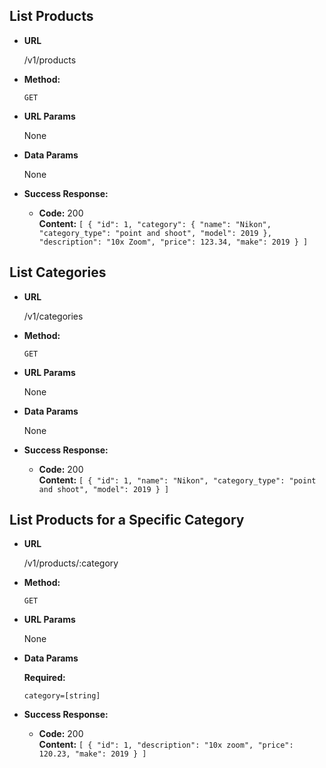 **List Products**
----

* **URL**

  /v1/products

* **Method:**

  `GET`
  
*  **URL Params**
   
   None

* **Data Params**

  None

* **Success Response:**

  * **Code:** 200 <br />
    **Content:** `[
    {
        "id": 1,
        "category": {
            "name": "Nikon",
            "category_type": "point and shoot",
            "model": 2019
        },
        "description": "10x Zoom",
        "price": 123.34,
        "make": 2019
    }
]`
    
    
**List Categories**
----

* **URL**

  /v1/categories

* **Method:**

  `GET`
  
*  **URL Params**
   
   None

* **Data Params**

  None

* **Success Response:**

  * **Code:** 200 <br />
    **Content:** `[
    {
        "id": 1,
        "name": "Nikon",
        "category_type": "point and shoot",
        "model": 2019
    }
]`



**List Products for a Specific Category**
----

* **URL**

  /v1/products/:category

* **Method:**

  `GET`
  
*  **URL Params**
   
   None

* **Data Params**
 
  **Required:**
 
   `category=[string]`

* **Success Response:**

  * **Code:** 200 <br />
    **Content:** `[
    {
        "id": 1,
        "description": "10x zoom",
        "price": 120.23,
        "make": 2019
    }
]`
